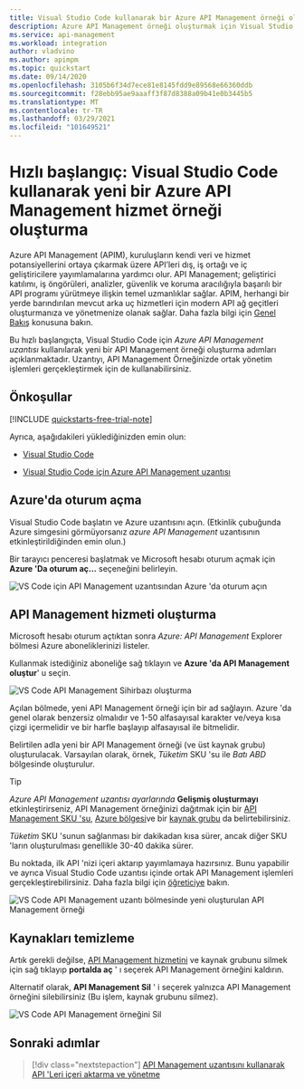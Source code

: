 ```yaml
---
title: Visual Studio Code kullanarak bir Azure API Management örneği oluşturma | Microsoft Docs
description: Azure API Management örneği oluşturmak için Visual Studio Code.
ms.service: api-management
ms.workload: integration
author: vladvino
ms.author: apimpm
ms.topic: quickstart
ms.date: 09/14/2020
ms.openlocfilehash: 3105b6f34d7ece81e8145fdd9e89568e66360ddb
ms.sourcegitcommit: f28ebb95ae9aaaff3f87d8388a09b41e0b3445b5
ms.translationtype: MT
ms.contentlocale: tr-TR
ms.lasthandoff: 03/29/2021
ms.locfileid: "101649521"
---
```

# <a name="quickstart-create-a-new-azure-api-management-service-instance-using-visual-studio-code"></a>Hızlı başlangıç: Visual Studio Code kullanarak yeni bir Azure API Management hizmet örneği oluşturma

Azure API Management (APIM), kuruluşların kendi veri ve hizmet potansiyellerini ortaya çıkarmak üzere API’leri dış, iş ortağı ve iç geliştiricilere yayımlamalarına yardımcı olur. API Management; geliştirici katılımı, iş öngörüleri, analizler, güvenlik ve koruma aracılığıyla başarılı bir API programı yürütmeye ilişkin temel uzmanlıklar sağlar. APIM, herhangi bir yerde barındırılan mevcut arka uç hizmetleri için modern API ağ geçitleri oluşturmanıza ve yönetmenize olanak sağlar. Daha fazla bilgi için [Genel Bakış](api-management-key-concepts.md) konusuna bakın.

Bu hızlı başlangıçta, Visual Studio Code için *Azure API Management uzantısı* kullanılarak yeni bir API Management örneği oluşturma adımları açıklanmaktadır. Uzantıyı, API Management Örneğinizde ortak yönetim işlemleri gerçekleştirmek için de kullanabilirsiniz.

## <a name="prerequisites"></a>Önkoşullar

[!INCLUDE [quickstarts-free-trial-note](../../includes/quickstarts-free-trial-note.md)]

Ayrıca, aşağıdakileri yüklediğinizden emin olun:

- [Visual Studio Code](https://code.visualstudio.com/)

- [Visual Studio Code için Azure API Management uzantısı](https://marketplace.visualstudio.com/items?itemName=ms-azuretools.vscode-apimanagement&ssr=false#overview)

## <a name="sign-in-to-azure"></a>Azure'da oturum açma

Visual Studio Code başlatın ve Azure uzantısını açın. (Etkinlik çubuğunda Azure simgesini görmüyorsanız *azure API Management* uzantısının etkinleştirildiğinden emin olun.)

Bir tarayıcı penceresi başlatmak ve Microsoft hesabı oturum açmak için **Azure 'Da oturum aç...** seçeneğini belirleyin.

![VS Code için API Management uzantısından Azure 'da oturum açın](./media/vscode-create-service-instance/vscode-apim-login.png)

## <a name="create-an-api-management-service"></a>API Management hizmeti oluşturma

Microsoft hesabı oturum açtıktan sonra *Azure: API Management* Explorer bölmesi Azure aboneliklerinizi listeler.

Kullanmak istediğiniz aboneliğe sağ tıklayın ve **Azure 'da API Management oluştur**' u seçin.

![VS Code API Management Sihirbazı oluşturma](./media/vscode-create-service-instance/vscode-apim-create.png)

Açılan bölmede, yeni API Management örneği için bir ad sağlayın. Azure 'da genel olarak benzersiz olmalıdır ve 1-50 alfasayısal karakter ve/veya kısa çizgi içermelidir ve bir harfle başlayıp alfasayısal ile bitmelidir.

Belirtilen adla yeni bir API Management örneği (ve üst kaynak grubu) oluşturulacak. Varsayılan olarak, örnek, *Tüketim* SKU 'su ile *Batı ABD* bölgesinde oluşturulur.

> [!TIP]
> *Azure API Management uzantısı ayarlarında* **Gelişmiş oluşturmayı** etkinleştirirseniz, API Management örneğinizi dağıtmak için bir [API Management SKU 'su](https://azure.microsoft.com/pricing/details/api-management/), [Azure bölgesi](https://status.azure.com/en-us/status)ve bir [kaynak grubu](../azure-resource-manager/management/overview.md) da belirtebilirsiniz.
>
> *Tüketim* SKU 'sunun sağlanması bir dakikadan kısa sürer, ancak diğer SKU 'ların oluşturulması genellikle 30-40 dakika sürer.

Bu noktada, ilk API 'nizi içeri aktarıp yayımlamaya hazırsınız. Bunu yapabilir ve ayrıca Visual Studio Code uzantısı içinde ortak API Management işlemleri gerçekleştirebilirsiniz. Daha fazla bilgi için [öğreticiye](visual-studio-code-tutorial.md) bakın.

![VS Code API Management uzantı bölmesinde yeni oluşturulan API Management örneği](./media/vscode-create-service-instance/vscode-apim-instance.png)

## <a name="clean-up-resources"></a>Kaynakları temizleme

Artık gerekli değilse, [API Management hizmetini](get-started-create-service-instance.md#clean-up-resources) ve kaynak grubunu silmek için sağ tıklayıp **portalda aç** ' ı seçerek API Management örneğini kaldırın.

Alternatif olarak, **API Management Sil** ' i seçerek yalnızca API Management örneğini silebilirsiniz (Bu işlem, kaynak grubunu silmez).

![VS Code API Management örneğini Sil](./media/vscode-create-service-instance/vscode-apim-delete.png)

## <a name="next-steps"></a>Sonraki adımlar

> [!div class="nextstepaction"]
> [API Management uzantısını kullanarak API 'Leri içeri aktarma ve yönetme](visual-studio-code-tutorial.md)
